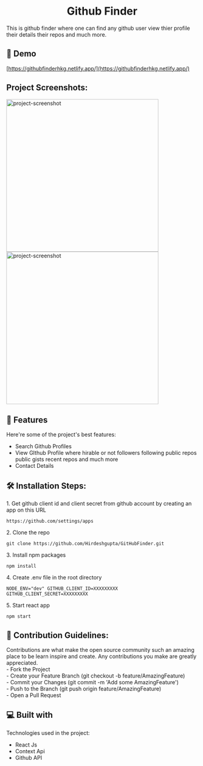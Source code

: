 <h1 align="center" id="title">Github Finder</h1>

<p id="description">This is github finder where one can find any github user view thier profile their details their repos and much more.</p>

<h2>🚀 Demo</h2>

[https://githubfinderhkg.netlify.app/](https://githubfinderhkg.netlify.app/)

<h2>Project Screenshots:</h2>

<img src="https://doc-14-1g-docs.googleusercontent.com/docs/securesc/7nedjdkpjn0563u1l4j8dpgt7ob72du0/s0qqklkso7disvuoktbddu6buottjl9m/1687414725000/10871044519335869709/10871044519335869709/1K81e9HgbUugipY3JAEuM4nEieZTzGwR3?e=view&amp;ax=ADWCPKAcrbzF9ZQYcCJyskgrW010i_jl9P1agpYXzOmMk-fR1KymiTzp56vQn52L8FIh2eyyIQYcMtfLd_V3_a3eDVbtM2_G7gJQtd1kR6pLYDkjCgzuxlFv8gQcFiD8UhCGDtZjocU-XqlOCkw17zksQR0Xsx2j4zqbeH5VIKc16NnQCl5J91DaebckRuynjzdoedXI0CvA05ou8w5LKywnaDmHkWFazV8MTumtDdxz7wANrIQcMYVFFRhl1_Mn4hYuL9PcXSILF88bLtgeT4x_LC7amuESaoOYUUULRuk0YRhAaK5sqDXHzZ1eO9p87BSf-Te_2hfbgUog6hcovLrH5ePVaGKDdgTgE9nAXq1dFoelAvYt3FDYEOJcQK3KqfgBx0gKYR8iB-TgEM2yfp_Z7XDMlha3GuSsInovqpzgciINDCjVNXzb_47j6iXmbYejXN5m1_IQb3orPfay7z6VbHN0sRaPtLyxegamgnoctM0WtsRxF-sAFTbGM1tSwoBoI53etFn8Wlhbfp7lWaJWBihpEX5WdcGp2Ip2mJJOg1itzAoM9gj4k1kH4Y5KCbeIRWlm9-qdbvUPRSBr2KXpobVJvIWjZrWekQ6_Xvp8x9fwJAshYU8yDK2nNoc8v1FAkPP0dX3bRtGoy9ICt83Ald_d4pjvLYxYePr5ur6jIlOPqIckZ9bO7IFOQFar4D4E7wDnUOxP3cbxARpNBkx-rO9ASuEAs7JVl-nk3ypUapFSlscDZf0PpxGlZayVsyuT469UDqMm8mhWpgTlWmgJA1tID98MVu_4X4pAZpLPu0l8PBQaPW4G9rzHrpr46Jn1vn5stuExWPEESyl-7CMO_tUYwPbEfCMle0Ul9FPmf0VO1UxP_1EzEtvjS1ooN9WXIw&amp;uuid=adeb5b28-d384-472c-9672-48158b71d22f&amp;authuser=0" alt="project-screenshot" width="400" height="400/">

<img src="https://doc-0k-1g-docs.googleusercontent.com/docs/securesc/7nedjdkpjn0563u1l4j8dpgt7ob72du0/itibatsjsus6dje3ca3gvhmih8e6vff4/1687414875000/10871044519335869709/10871044519335869709/1_JvwtRizR4kbXz3Mg8aIPFSUOl-MRscR?e=view&amp;ax=ADWCPKBWK6QlURneyGgFe9zDIsC5Th55BjJS06LELQCUol9LxcXM99cqXK5FoANEUWmrNGIe9iip2FrPDH-kLSM1Cw6VuZ2K5qQKqWebCxMP1qj0XIJ5StS1WsWlTWkJsnTp7bpJ4zQ_ODxWXfaH6K6dz07wfhbEG0hB2qmDOtiz_xOGcSnWmQv5vXiOaheRqo9-2tdH13UTo7KomFup0K_uO5_kGlr3H_8xDjTTS3qKkQsGeb1n24Q0WYTSryf19RKaIGH5Z9WgxuYZPjnmgCcqjWBNA1dQndrhL8xWup2kuMXiISiJflgFIqGygOldibowsCsEyAlcdAWCp0R0UOYa_xJL-0j38JDewoZ0OmxeeXP3PT9XLl-avxE51tbIOYG1fjRgSkbSlvXYAXZqFxEhcwXZupAj824uq6QKjPR4-3Ey3x-1hnB61uF5SIJJ8xRU3dak_MBX3DUijIRtIvFyPPEK4GTHYE_w5XlRAP1HGMlJDMxaM_tL6f-sHoFN1u9DPgzo0vVkltV9JFv731p4NW6FAv73pmB8bXTW8sa2UGry1A2EcrLzMQXXjL04r7UExmPdZN2s63_tlFW2_3tcSM0T7wjQWeoo7CdtLKbVTdbGaBC6Xm5di-oKvpoDr-qJkxk4KJuMatIaL2cqO3As1C_EbnMTvnYltvY0FzJVGxdX_M436DGiWTyN-i2z_dFGxT0KNWsK2A0uK0HHvzXgBTbCBZwoTTKS-BVqbuA74vBFi1SxcpP-VFDT3tUFMVyY7c4uj2tU4mKpdRDP7L7IkxpT6B76VoOCJdA4ZJhKoaWPAkSEkx8lVXOcB61Od_bpTazmnD5cUOif69JaO9QUoNZP74BypSG1xN_oLMtrGccOaPlBJE7u79fKzKNeFzZSqg&amp;uuid=dd3f2592-2697-4eb1-9be1-ce5c6721a501&amp;authuser=0" alt="project-screenshot" width="400" height="400/">

  
  
<h2>🧐 Features</h2>

Here're some of the project's best features:

*   Search Github Profiles
*   View GIthub Profile where hirable or not followers following public repos public gists recent repos and much more
*   Contact Details

<h2>🛠️ Installation Steps:</h2>

<p>1. Get github client id and client secret from github account by creating an app on this URL</p>

```
https://github.com/settings/apps
```

<p>2. Clone the repo</p>

```
git clone https://github.com/Hirdeshgupta/GitHubFinder.git
```

<p>3. Install npm packages</p>

```
npm install
```

<p>4. Create .env file in the root directory</p>

```
NODE_ENV="dev" GITHUB_CLIENT_ID=XXXXXXXXX  GITHUB_CLIENT_SECRET=XXXXXXXXX
```

<p>5. Start react app</p>

```
npm start
```

<h2>🍰 Contribution Guidelines:</h2>

Contributions are what make the open source community such an amazing place to be learn inspire and create. Any contributions you make are greatly appreciated.  
\- Fork the Project  
\- Create your Feature Branch (git checkout -b feature/AmazingFeature)  
\- Commit your Changes (git commit -m 'Add some AmazingFeature')  
\- Push to the Branch (git push origin feature/AmazingFeature)  
\- Open a Pull Request

  
  
<h2>💻 Built with</h2>

Technologies used in the project:

*   React Js
*   Context Api
*   Github API
